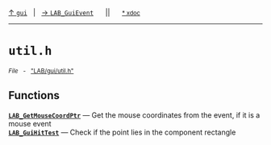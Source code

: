 [&#8593; `gui`](LAB--gui.md)&nbsp;&nbsp;&nbsp;|&nbsp;&nbsp;&nbsp;[&#8594; `LAB_GuiEvent`](LAB--gui--lab_guievent.md)&nbsp;&nbsp;&nbsp;&nbsp;&nbsp;&nbsp;||&nbsp;&nbsp;&nbsp;&nbsp;&nbsp;&nbsp;<small>[\* xdoc](../xdoc/LAB\gui.xmd#L333)</small>
***

# `util.h`
<small>*File* &nbsp; - &nbsp; ["LAB/gui/util.h"](../include/LAB/gui/util.h)</small>  
## Functions
**[`LAB_GetMouseCoordPtr`](LAB--gui--utilh--lab_getmousecoordptr.md)** &#8213; Get the mouse coordinates from the event, if it is a mouse event  
**[`LAB_GuiHitTest`](LAB--gui--utilh--lab_guihittest.md)** &#8213; Check if the point lies in the component rectangle  
